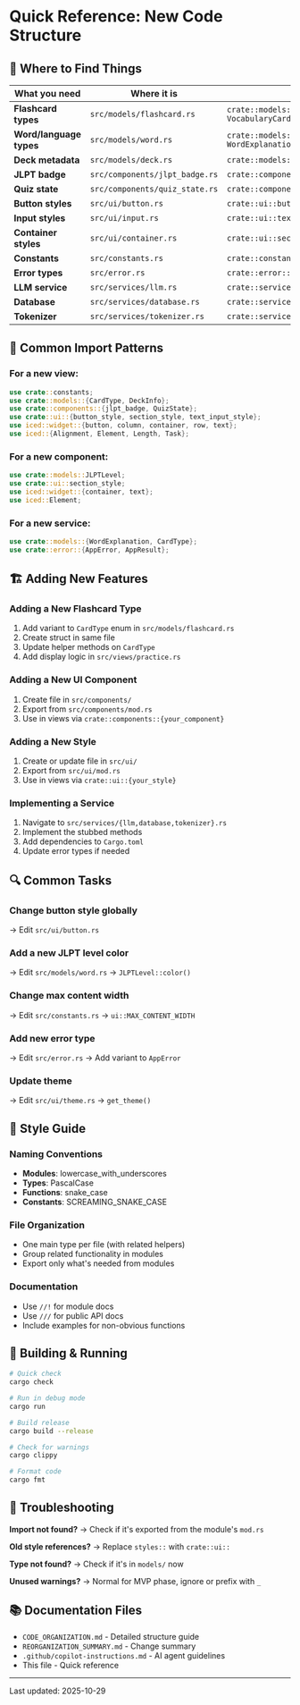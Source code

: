 # Quick Reference: New Code Structure

## 📁 Where to Find Things

| What you need | Where it is | Import path |
|--------------|-------------|-------------|
| **Flashcard types** | `src/models/flashcard.rs` | `crate::models::{CardType, VocabularyCard, GrammarCard}` |
| **Word/language types** | `src/models/word.rs` | `crate::models::{WordSegment, WordExplanation, JLPTLevel}` |
| **Deck metadata** | `src/models/deck.rs` | `crate::models::{DeckInfo, TextInfo}` |
| **JLPT badge** | `src/components/jlpt_badge.rs` | `crate::components::jlpt_badge` |
| **Quiz state** | `src/components/quiz_state.rs` | `crate::components::QuizState` |
| **Button styles** | `src/ui/button.rs` | `crate::ui::button_style` |
| **Input styles** | `src/ui/input.rs` | `crate::ui::text_input_style` |
| **Container styles** | `src/ui/container.rs` | `crate::ui::section_style` |
| **Constants** | `src/constants.rs` | `crate::constants::ui::MAX_CONTENT_WIDTH` |
| **Error types** | `src/error.rs` | `crate::error::{AppError, AppResult}` |
| **LLM service** | `src/services/llm.rs` | `crate::services::LLMService` |
| **Database** | `src/services/database.rs` | `crate::services::DatabaseService` |
| **Tokenizer** | `src/services/tokenizer.rs` | `crate::services::TokenizerService` |

## 🎨 Common Import Patterns

### For a new view:
```rust
use crate::constants;
use crate::models::{CardType, DeckInfo};
use crate::components::{jlpt_badge, QuizState};
use crate::ui::{button_style, section_style, text_input_style};
use iced::widget::{button, column, container, row, text};
use iced::{Alignment, Element, Length, Task};
```

### For a new component:
```rust
use crate::models::JLPTLevel;
use crate::ui::section_style;
use iced::widget::{container, text};
use iced::Element;
```

### For a new service:
```rust
use crate::models::{WordExplanation, CardType};
use crate::error::{AppError, AppResult};
```

## 🏗️ Adding New Features

### Adding a New Flashcard Type
1. Add variant to `CardType` enum in `src/models/flashcard.rs`
2. Create struct in same file
3. Update helper methods on `CardType`
4. Add display logic in `src/views/practice.rs`

### Adding a New UI Component
1. Create file in `src/components/`
2. Export from `src/components/mod.rs`
3. Use in views via `crate::components::{your_component}`

### Adding a New Style
1. Create or update file in `src/ui/`
2. Export from `src/ui/mod.rs`
3. Use in views via `crate::ui::{your_style}`

### Implementing a Service
1. Navigate to `src/services/{llm,database,tokenizer}.rs`
2. Implement the stubbed methods
3. Add dependencies to `Cargo.toml`
4. Update error types if needed

## 🔍 Common Tasks

### Change button style globally
→ Edit `src/ui/button.rs`

### Add a new JLPT level color
→ Edit `src/models/word.rs` → `JLPTLevel::color()`

### Change max content width
→ Edit `src/constants.rs` → `ui::MAX_CONTENT_WIDTH`

### Add new error type
→ Edit `src/error.rs` → Add variant to `AppError`

### Update theme
→ Edit `src/ui/theme.rs` → `get_theme()`

## 📝 Style Guide

### Naming Conventions
- **Modules**: lowercase_with_underscores
- **Types**: PascalCase
- **Functions**: snake_case
- **Constants**: SCREAMING_SNAKE_CASE

### File Organization
- One main type per file (with related helpers)
- Group related functionality in modules
- Export only what's needed from modules

### Documentation
- Use `//!` for module docs
- Use `///` for public API docs
- Include examples for non-obvious functions

## 🚀 Building & Running

```bash
# Quick check
cargo check

# Run in debug mode
cargo run

# Build release
cargo build --release

# Check for warnings
cargo clippy

# Format code
cargo fmt
```

## 🐛 Troubleshooting

**Import not found?**
→ Check if it's exported from the module's `mod.rs`

**Old style references?**
→ Replace `styles::` with `crate::ui::`

**Type not found?**
→ Check if it's in `models/` now

**Unused warnings?**
→ Normal for MVP phase, ignore or prefix with `_`

## 📚 Documentation Files

- `CODE_ORGANIZATION.md` - Detailed structure guide
- `REORGANIZATION_SUMMARY.md` - Change summary
- `.github/copilot-instructions.md` - AI agent guidelines
- This file - Quick reference

---

Last updated: 2025-10-29
